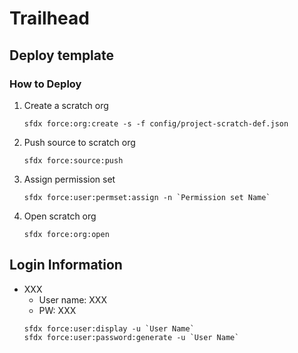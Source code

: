 # Trailhead

## Deploy template

### How to Deploy
1. Create a scratch org
    ```
    sfdx force:org:create -s -f config/project-scratch-def.json
    ```
1. Push source to scratch org
    ```
    sfdx force:source:push
    ```
1. Assign permission set
    ```
    sfdx force:user:permset:assign -n `Permission set Name` 
    ```
1. Open scratch org
    ```
    sfdx force:org:open 
    ```
## Login Information
- XXX
  - User name: XXX
  - PW: XXX
  ```
  sfdx force:user:display -u `User Name`
  sfdx force:user:password:generate -u `User Name`
  ```